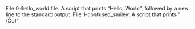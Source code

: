 File 0-hello_world file: A script that prints “Hello, World”, followed by a new line to the standard output.
File 1-confused_smiley: A script that prints "(Ôo)"

